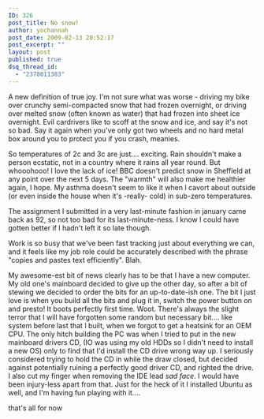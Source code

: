 ```yaml
---
ID: 326
post_title: No snow!
author: yochannah
post_date: 2009-02-13 20:52:17
post_excerpt: ""
layout: post
published: true
dsq_thread_id:
  - "2378011383"
---
```

A new definition of true joy. I'm not sure what was worse - driving my bike over crunchy semi-compacted snow that had frozen overnight, or driving over melted snow (often known as water) that had frozen into sheet ice overnight. Evil cardrivers like to scoff at the snow and ice, and say it's not so bad. Say it again when you've only got two wheels and no hard metal box around you to protect you if you crash, meanies. 

So temperatures of 2c and 3c are just.... exciting. Rain shouldn't make a person ecstatic, not in a country where it rains all year round. But whooohooo! I love the lack of ice! BBC doesn't predict snow in Sheffield at any point over the next 5 days. The "warmth" will also make me healthier again, I hope. My asthma doesn't seem to like it when I cavort about outside (or even inside the house when it's -really- cold) in sub-zero temperatures. 

The assignment I submitted in a very last-minute fashion in january came back as 92, so not too bad for its last-minute-ness. I know I could have gotten better if I hadn't left it so late though. 

Work is so busy that we've been fast tracking just about everything we can, and it feels like my job role could be accurately described with the phrase "copies and pastes text efficiently". Blah.

My awesome-est bit of news clearly has to be that I have a new computer. My old one's mainboard decided to give up the other day, so after a bit of stewing we decided to order the bits for an up-to-date-ish one. The bit I just love is when you build all the bits and plug it in, switch the power button on and presto! It boots perfectly first time. Woot. There's always the slight terror that I will have forgotten some random but necessary bit.... like system before last that I built, when we forgot to get a heatsink for an OEM CPU. The only hitch building the PC was when I tried to put in the new mainboard drivers CD, (IO was using my old HDDs so I didn't need to install a new OS) only to find that I'd install the CD drive wrong way up. I seriously considered trying to hold the CD in while the draw closed, but decided against potentially ruining a perfectly good driver CD, and righted the drive. I also cut my finger when removing the IDE lead *sad face*. I would have been injury-less apart from that. Just for the heck of it I installed Ubuntu as well, and I'm having fun playing with it.... 

that's all for now